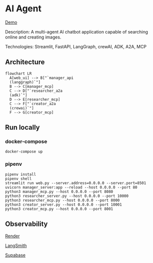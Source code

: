# AI Agent

[Demo](https://web-e9wb.onrender.com/)

Description: A multi-agent AI chatbot application capable of searching online and creating images.

Technologies: Streamlit, FastAPI, LangGraph, crewAI, ADK, A2A, MCP

## Architecture

```mermaid
flowchart LR
  A[web_ui] --> B["`manager_api
  (langgraph)`"]
  B --> C[manager_mcp]
  C --> D["`researcher_a2a
  (adk)`"]
  D --> E[researcher_mcp]
  C --> F["`creator_a2a
  (crewai)`"]
  F --> G[creator_mcp]
```

## Run locally

### docker-compose

```
docker-compose up
```

### pipenv

```
pipenv install
pipenv shell
streamlit run web.py --server.address=0.0.0.0 --server.port=8501
uvicorn manager_server:app --reload --host 0.0.0.0 --port 80
python3 manager_mcp.py --host 0.0.0.0 --port 8080
python3 researcher_server.py --host 0.0.0.0 --port 10000
python3 researcher_mcp.py --host 0.0.0.0 --port 8000
python3 creator_server.py --host 0.0.0.0 --port 10001
python3 creator_mcp.py --host 0.0.0.0 --port 8001
```

## Observability

[Render](https://dashboard.render.com/project/prj-d1gk24bipnbc73ar1o3g)

[LangSmith](https://smith.langchain.com/o/e872addb-ceec-459d-935e-194aff2fe189/projects/p/07c2696a-9fa5-40a8-926c-de887cfbd75d?timeModel=%7B%22duration%22%3A%227d%22%7D&mode=graph)

[Supabase](https://supabase.com/dashboard/project/loslvkaxzpgxxgsagfuj/storage/buckets/llm)
